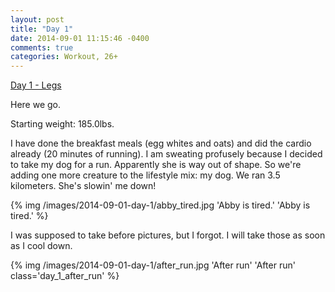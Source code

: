 ```yaml
---
layout: post
title: "Day 1"
date: 2014-09-01 11:15:46 -0400
comments: true
categories: Workout, 26+
---
```


[Day 1 - Legs](http://www.bodybuilding.com/fun/kris-gethin-12-week-daily-trainer-week-1-day-1.html)

Here we go. 

Starting weight: 185.0lbs. 

I have done the breakfast meals (egg whites and oats) and did the cardio already (20 minutes of running). I am sweating profusely because I decided to take my dog for a run. Apparently she is way out of shape. So we're adding one more creature to the lifestyle mix: my dog. We ran 3.5 kilometers. She's slowin' me down!

{% img /images/2014-09-01-day-1/abby_tired.jpg 'Abby is tired.' 'Abby is tired.' %}

I was supposed to take before pictures, but I forgot. I will take those as soon as I cool down.

{% img /images/2014-09-01-day-1/after_run.jpg 'After run' 'After run' class='day_1_after_run' %}

